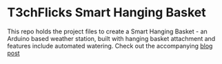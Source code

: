 # T3chFlicks Smart Hanging Basket

This repo holds the project files to create a Smart Hanging Basket - an Arduino based weather station, built with hanging basket attachment and features include automated watering.
Check out the accompanying [blog post](https://www.instructables.com/Smart-Hanging-Basket/)


